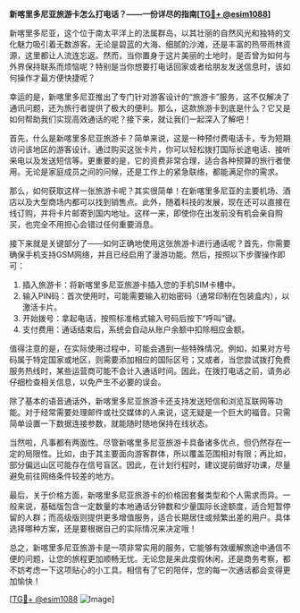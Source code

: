 **新喀里多尼亚旅游卡怎么打电话？——一份详尽的指南[[TG💪+ @esim1088](https://t.me/s/esim1088)]**

新喀里多尼亚，这个位于南太平洋上的法属群岛，以其壮丽的自然风光和独特的文化魅力吸引着无数游客。无论是碧蓝的大海、细腻的沙滩，还是丰富的热带雨林资源，这里都让人流连忘返。然而，当你置身于这片美丽的土地时，是否曾为如何与外界保持联系而烦恼呢？特别是当你想要打电话回家或者给朋友发送信息时，该如何操作才最方便快捷呢？

幸运的是，新喀里多尼亚推出了专门针对游客设计的“旅游卡”服务，这不仅解决了通讯问题，还为旅行者提供了极大的便利。那么，这款旅游卡到底是什么？它又是如何帮助我们实现高效通话的呢？接下来，就让我们一起深入了解吧！

首先，什么是新喀里多尼亚旅游卡？简单来说，这是一种预付费电话卡，专为短期访问该地区的游客设计。通过购买这张卡片，你可以轻松拨打国际长途电话、接听来电以及发送短信等。更重要的是，它的资费非常合理，适合各种预算的旅行者使用。无论是家庭成员之间的问候，还是工作上的紧急联络，都能满足你的需求。

那么，如何获取这样一张旅游卡呢？其实很简单！在新喀里多尼亚的主要机场、酒店以及大型商场内都可以找到销售点。此外，随着科技的发展，现在还可以直接在线订购，并将卡片邮寄到国内地址。这样一来，即使你在出发前没有机会亲自购买，也完全不用担心会错过任何重要消息。

接下来就是关键部分了——如何正确地使用这张旅游卡进行通话呢？首先，你需要确保手机支持GSM网络，并且已经启用了漫游功能。然后，按照以下步骤操作即可：

1. 插入旅游卡：将新喀里多尼亚旅游卡插入您的手机SIM卡槽中。
2. 输入PIN码：首次使用时，可能需要输入初始密码（通常印制在包装盒内），以激活卡片。
3. 开始拨号：拿起电话，按照标准格式输入号码后按下“呼叫”键。
4. 支付费用：通话结束后，系统会自动从账户余额中扣除相应金额。

值得注意的是，在实际使用过程中，可能会遇到一些特殊情况。例如，如果对方号码属于特定国家或地区，则需要添加相应的国际区号；又或者，当您尝试拨打免费服务热线时，某些运营商可能不会计入通话时间。因此，在拨打电话之前，请务必仔细检查相关信息，以免产生不必要的误会。

除了基本的语音通话外，新喀里多尼亚旅游卡还支持发送短信和浏览互联网等功能。对于经常需要处理邮件或社交媒体的人来说，这无疑是一个巨大的福音。只需简单设置一下数据连接参数，就能随时随地保持在线状态。

当然啦，凡事都有两面性。尽管新喀里多尼亚旅游卡具备诸多优点，但仍然存在一定的局限性。比如，由于其主要面向游客群体，所以覆盖范围相对有限；再比如，部分偏远山区可能存在信号盲区。因此，在计划行程时，建议提前做好功课，尽量避免前往网络条件较差的地方。

最后，关于价格方面，新喀里多尼亚旅游卡的价格因套餐类型和个人需求而异。一般来说，基础版包含一定数量的本地通话分钟数和少量国际长途额度，适合短暂停留的人群；而高级版则提供更多增值服务，适合长期居住或频繁出差的用户。具体选择哪种方案，还是要根据自己的实际情况来决定哦！

总之，新喀里多尼亚旅游卡是一项非常实用的服务，它能够有效缓解旅途中通信不便的问题，让您的旅程更加顺畅无忧。无论您是来此度假休闲，还是商务考察，都不妨考虑一下这项贴心的小工具。相信有了它的陪伴，您的每一次通话都会变得更加愉快！

[[TG💪+ @esim1088](https://t.me/s/esim1088) ![Image](https://i.postimg.cc/4NQfJmqS/Snipaste-2025-05-13-00-14-12.png)]